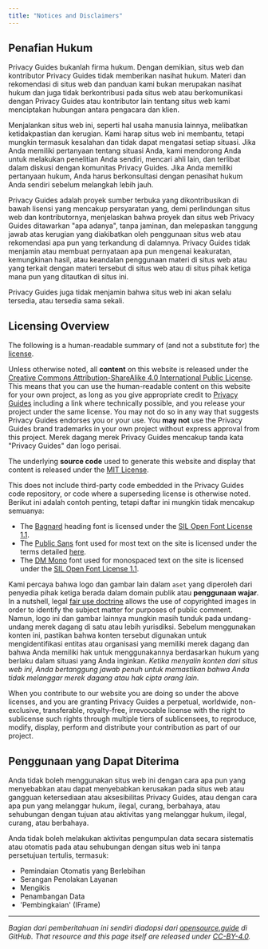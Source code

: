 ```yaml
---
title: "Notices and Disclaimers"
---
```


## Penafian Hukum

Privacy Guides bukanlah firma hukum. Dengan demikian, situs web dan kontributor Privacy Guides tidak memberikan nasihat hukum. Materi dan rekomendasi di situs web dan panduan kami bukan merupakan nasihat hukum dan juga tidak berkontribusi pada situs web atau berkomunikasi dengan Privacy Guides atau kontributor lain tentang situs web kami menciptakan hubungan antara pengacara dan klien.

Menjalankan situs web ini, seperti hal usaha manusia lainnya, melibatkan ketidakpastian dan kerugian. Kami harap situs web ini membantu, tetapi mungkin termasuk kesalahan dan tidak dapat mengatasi setiap situasi. Jika Anda memiliki pertanyaan tentang situasi Anda, kami mendorong Anda untuk melakukan penelitian Anda sendiri, mencari ahli lain, dan terlibat dalam diskusi dengan komunitas Privacy Guides. Jika Anda memiliki pertanyaan hukum, Anda harus berkonsultasi dengan penasihat hukum Anda sendiri sebelum melangkah lebih jauh.

Privacy Guides adalah proyek sumber terbuka yang dikontribusikan di bawah lisensi yang mencakup persyaratan yang, demi perlindungan situs web dan kontributornya, menjelaskan bahwa proyek dan situs web Privacy Guides ditawarkan "apa adanya", tanpa jaminan, dan melepaskan tanggung jawab atas kerugian yang diakibatkan oleh penggunaan situs web atau rekomendasi apa pun yang terkandung di dalamnya. Privacy Guides tidak menjamin atau membuat pernyataan apa pun mengenai keakuratan, kemungkinan hasil, atau keandalan penggunaan materi di situs web atau yang terkait dengan materi tersebut di situs web atau di situs pihak ketiga mana pun yang ditautkan di situs ini.

Privacy Guides juga tidak menjamin bahwa situs web ini akan selalu tersedia, atau tersedia sama sekali.

## Licensing Overview

<div class="admonition danger" markdown>

The following is a human-readable summary of (and not a substitute for) the [license](https://github.com/privacyguides/privacyguides.org/blob/main/README.md#license).

</div>

Unless otherwise noted, all **content** on this website is released under the [Creative Commons Attribution-ShareAlike 4.0 International Public License](https://github.com/privacyguides/privacyguides.org/tree/main/LICENSE). This means that you can use the human-readable content on this website for your own project, as long as you give appropriate credit to [Privacy Guides](https://www.privacyguides.org) including a link where technically possible, and you release your project under the same license. You may not do so in any way that suggests Privacy Guides endorses you or your use. You **may not** use the Privacy Guides brand trademarks in your own project without express approval from this project. Merek dagang merek Privacy Guides mencakup tanda kata "Privacy Guides" dan logo perisai.

The underlying **source code** used to generate this website and display that content is released under the [MIT License](https://github.com/privacyguides/privacyguides.org/tree/main/LICENSE-CODE).

This does not include third-party code embedded in the Privacy Guides code repository, or code where a superseding license is otherwise noted. Berikut ini adalah contoh penting, tetapi daftar ini mungkin tidak mencakup semuanya:

* The [Bagnard](https://github.com/privacyguides/brand/tree/67166ed8b641d8ac1837d0b75329e02ed4056704/fonts/Bagnard) heading font is licensed under the [SIL Open Font License 1.1](https://github.com/privacyguides/brand/blob/67166ed8b641d8ac1837d0b75329e02ed4056704/fonts/Bagnard/LICENSE.txt).
* The [Public Sans](https://github.com/privacyguides/brand/tree/67166ed8b641d8ac1837d0b75329e02ed4056704/fonts/Public%20Sans) font used for most text on the site is licensed under the terms detailed [here](https://github.com/privacyguides/brand/blob/67166ed8b641d8ac1837d0b75329e02ed4056704/fonts/Public%20Sans/LICENSE.txt).
* The [DM Mono](https://github.com/privacyguides/brand/tree/67166ed8b641d8ac1837d0b75329e02ed4056704/fonts/DM%20Mono) font used for monospaced text on the site is licensed under the [SIL Open Font License 1.1](https://github.com/privacyguides/brand/blob/67166ed8b641d8ac1837d0b75329e02ed4056704/fonts/DM%20Mono/LICENSE.txt).

Kami percaya bahwa logo dan gambar lain dalam `aset` yang diperoleh dari penyedia pihak ketiga berada dalam domain publik atau **penggunaan wajar**. In a nutshell, legal [fair use doctrine](https://copyright.gov/fair-use/more-info.html) allows the use of copyrighted images in order to identify the subject matter for purposes of public comment. Namun, logo ini dan gambar lainnya mungkin masih tunduk pada undang-undang merek dagang di satu atau lebih yurisdiksi. Sebelum menggunakan konten ini, pastikan bahwa konten tersebut digunakan untuk mengidentifikasi entitas atau organisasi yang memiliki merek dagang dan bahwa Anda memiliki hak untuk menggunakannya berdasarkan hukum yang berlaku dalam situasi yang Anda inginkan. *Ketika menyalin konten dari situs web ini, Anda bertanggung jawab penuh untuk memastikan bahwa Anda tidak melanggar merek dagang atau hak cipta orang lain.*

When you contribute to our website you are doing so under the above licenses, and you are granting Privacy Guides a perpetual, worldwide, non-exclusive, transferable, royalty-free, irrevocable license with the right to sublicense such rights through multiple tiers of sublicensees, to reproduce, modify, display, perform and distribute your contribution as part of our project.

## Penggunaan yang Dapat Diterima

Anda tidak boleh menggunakan situs web ini dengan cara apa pun yang menyebabkan atau dapat menyebabkan kerusakan pada situs web atau gangguan ketersediaan atau aksesibilitas Privacy Guides, atau dengan cara apa pun yang melanggar hukum, ilegal, curang, berbahaya, atau sehubungan dengan tujuan atau aktivitas yang melanggar hukum, ilegal, curang, atau berbahaya.

Anda tidak boleh melakukan aktivitas pengumpulan data secara sistematis atau otomatis pada atau sehubungan dengan situs web ini tanpa persetujuan tertulis, termasuk:

* Pemindaian Otomatis yang Berlebihan
* Serangan Penolakan Layanan
* Mengikis
* Penambangan Data
* 'Pembingkaian' (IFrame)

---

*Bagian dari pemberitahuan ini sendiri diadopsi dari [opensource.guide](https://github.com/github/opensource.guide/blob/master/notices.md) di GitHub. That resource and this page itself are released under [CC-BY-4.0](https://creativecommons.org/licenses/by-sa/4.0).*
